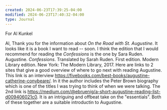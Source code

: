 ```yaml
---
created: 2024-06-23T17:39:25-04:00
modified: 2024-06-23T17:40:32-04:00
type: Journal
---
```


For Al Kunkel

Al, Thank you for the information about *On the Road with St. Augustine*. It looks like it is a book I want to read -- soon. I think the edition that I would recommend for reading the *Confessions* is the one by Sara Ruden.  Augustine. _Confessions_. Translated by Sarah Ruden. First edition. Modern Library edition. New York: The Modern Library, 2017. Here are links to 2 sites that give a good overview of where to go next with reading Augustine. This link is an interview <https://fivebooks.com/best-books/augustine-catherine-conybeare/>. In it the author includes the Peter Brown biography which is one of the titles I was trying to think of when we were talking. The 2nd link is <https://medium.com/@ebruenig/a-short-augustine-reading-list-d009406021c0>. It is an intriguing and offbeat take on the "essentials". Both of these together are a suitable introductin to Augustine.
